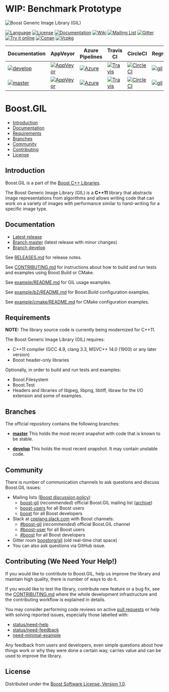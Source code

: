 # WIP: Benchmark Prototype

![Boost Generic Image Library (GIL)](https://raw.githubusercontent.com/boostorg/gil/develop/doc/_static/gil.png)

[![Language](https://img.shields.io/badge/C%2B%2B-11-blue.svg)](https://en.wikipedia.org/wiki/C%2B%2B#Standardization)
[![License](https://img.shields.io/badge/license-BSL-blue.svg)](https://opensource.org/licenses/BSL-1.0)
[![Documentation](https://img.shields.io/badge/gil-documentation-blue.svg)](http://boostorg.github.com/gil/)
[![Wiki](https://img.shields.io/badge/gil-wiki-blue.svg)](https://github.com/boostorg/gil/wiki)
[![Mailing List](https://img.shields.io/badge/gil-mailing%20list-4eb899.svg)](https://lists.boost.org/mailman/listinfo.cgi/boost-gil)
[![Gitter](https://img.shields.io/badge/gil-chat%20on%20gitter-4eb899.svg)](https://gitter.im/boostorg/gil)
[![Try it online](https://img.shields.io/badge/on-wandbox-blue.svg)](https://wandbox.org/permlink/isNgnMuqWcqTqzy7)
[![Conan](https://img.shields.io/badge/on-conan-blue.svg)](https://bintray.com/bincrafters/public-conan/boost_gil%3Abincrafters)
[![Vcpkg](https://img.shields.io/badge/on-vcpkg-blue.svg)](https://github.com/Microsoft/vcpkg/tree/master/ports/boost-gil)

Documentation | AppVeyor        | Azure Pipelines | Travis CI       | CircleCI        | Regression
--------------|-----------------|-----------------|-----------------|-----------------|------------
[![develop](https://img.shields.io/badge/doc-develop-blue.svg)](https://boostorg.github.io/gil/develop/) | [![AppVeyor](https://ci.appveyor.com/api/projects/status/w4k19d8io2af168h/branch/develop?svg=true)](https://ci.appveyor.com/project/stefanseefeld/gil/branch/develop) | [![Azure](https://dev.azure.com/boostorg/gil/_apis/build/status/boostorg.gil?branchName=develop)](https://dev.azure.com/boostorg/gil/_build/latest?definitionId=7&branchName=develop) | [![Travis](https://travis-ci.org/boostorg/gil.svg?branch=develop)](https://travis-ci.org/boostorg/gil) | [![CircleCI](https://circleci.com/gh/boostorg/gil/tree/develop.svg?style=shield)](https://circleci.com/gh/boostorg/workflows/gil/tree/develop) | [![gil](https://img.shields.io/badge/gil-develop-blue.svg)](http://www.boost.org/development/tests/develop/developer/gil.html)
[![master](https://img.shields.io/badge/doc-master-blue.svg)](https://boostorg.github.io/gil/) | [![AppVeyor](https://ci.appveyor.com/api/projects/status/w4k19d8io2af168h?svg=true)](https://ci.appveyor.com/project/stefanseefeld/gil/branch/master) | [![Azure](https://dev.azure.com/boostorg/gil/_apis/build/status/boostorg.gil?branchName=master)](https://dev.azure.com/boostorg/gil/_build/latest?definitionId=7&branchName=master) | [![Travis](https://travis-ci.org/boostorg/gil.svg?branch=master)](https://travis-ci.org/boostorg/gil) | [![CircleCI](https://circleci.com/gh/boostorg/gil/tree/master.svg?style=shield)](https://circleci.com/gh/boostorg/workflows/gil/tree/master) | [![gil](https://img.shields.io/badge/gil-master-blue.svg)](http://www.boost.org/development/tests/master/developer/gil.html)
 
# Boost.GIL

- [Introduction](#introduction)
- [Documentation](#documentation)
- [Requirements](#requirements)
- [Branches](#branches)
- [Community](#community)
- [Contributing](#contributing-we-need-your-help)
- [License](#license)

## Introduction

Boost.GIL is a part of the [Boost C++ Libraries](http://github.com/boostorg).

The Boost Generic Image Library (GIL) is a **C++11** library that abstracts image
representations from algorithms and allows writing code that can work on a
variety of images with performance similar to hand-writing for a specific image type.

## Documentation

- [Latest release](https://boost.org/libs/gil)
- [Branch master](http://boostorg.github.io/gil/) (latest release with minor changes)
- [Branch develop](http://boostorg.github.io/gil/develop/)

See [RELEASES.md](RELEASES.md) for release notes.

See [CONTRIBUTING.md](CONTRIBUTING.md) for instructions about how to build and
run tests and examples using Boost.Build or CMake.

See [example/README.md](example/README.md) for GIL usage examples.

See [example/b2/README.md](example/b2/README.md) for Boost.Build configuration examples.

See [example/cmake/README.md](example/cmake/README.md) for CMake configuration examples.

## Requirements

**NOTE:** The library source code is currently being modernized for C++11.

The Boost Generic Image Library (GIL) requires:

- C++11 compiler (GCC 4.9, clang 3.3, MSVC++ 14.0 (1900) or any later version)
- Boost header-only libraries

Optionally, in order to build and run tests and examples:

- Boost.Filesystem
- Boost.Test
- Headers and libraries of libjpeg, libpng, libtiff, libraw for the I/O extension and some of examples.

## Branches

The official repository contains the following branches:

- [**master**](https://github.com/boostorg/gil/tree/master) This
  holds the most recent snapshot with code that is known to be stable.

- [**develop**](https://github.com/boostorg/gil/tree/develop) This
  holds the most recent snapshot. It may contain unstable code.

## Community

There is number of communication channels to ask questions and discuss Boost.GIL issues:

- Mailing lists ([Boost discussion policy](https://www.boost.org/more/discussion_policy.html))
    - [boost-gil](https://lists.boost.org/mailman/listinfo.cgi/boost-gil) (*recommended*) official Boost.GIL mailing list ([archive](https://lists.boost.org/boost-gil/))
    - [boost-users](https://lists.boost.org/mailman/listinfo.cgi/boost-users) for all Boost users
    - [boost](https://lists.boost.org/mailman/listinfo.cgi/boost) for all Boost developers
- Slack at [cpplang.slack.com](https://cppalliance.org/slack/) with Boost channels:
    - [\#boost-gil](https://cpplang.slack.com/archives/CSVT0STV2) (*recommended*) official Boost.GIL channel
    - [\#boost-user](https://cpplang.slack.com/messages/CEWTCFDN0/) for all Boost users
    - [\#boost](https://cpplang.slack.com/messages/C27KZLB0X/) for all Boost developers
- Gitter room [boostorg/gil](https://gitter.im/boostorg/gil) (old real-time chat space)
- You can also ask questions via GitHub issue.

## Contributing (We Need Your Help!)

If you would like to contribute to Boost.GIL, help us improve the library
and maintain high quality, there is number of ways to do it.

If you would like to test the library, contribute new feature or a bug fix,
see the [CONTRIBUTING.md](CONTRIBUTING.md) where the whole development
infrastructure and the contributing workflow is explained in details.

You may consider performing code reviews on active
[pull requests](https://github.com/boostorg/gil/pulls) or help
with solving reported issues, especially those labelled with:

- [status/need-help](https://github.com/boostorg/gil/labels/status%2Fneed-help)
- [status/need-feedback](https://github.com/boostorg/gil/labels/status%2Fneed-feedback)
- [need-minimal-example](https://github.com/boostorg/gil/labels/status%2Fneed-minimal-example)

Any feedback from users and developers, even simple questions about how things work
or why they were done a certain way, carries value and can be used to improve the library.

## License

Distributed under the [Boost Software License, Version 1.0](http://www.boost.org/LICENSE_1_0.txt).

